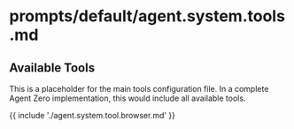 # prompts/default/agent.system.tools.md

## Available Tools

This is a placeholder for the main tools configuration file.
In a complete Agent Zero implementation, this would include all available tools.

{{ include './agent.system.tool.browser.md' }}